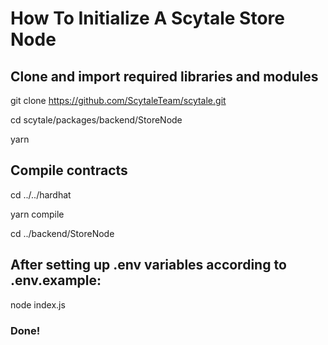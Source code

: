 # How To Initialize A Scytale Store Node
## Clone and import required libraries and modules
git clone https://github.com/ScytaleTeam/scytale.git

cd scytale/packages/backend/StoreNode

yarn

## Compile contracts
cd ../../hardhat

yarn compile

cd ../backend/StoreNode

## After setting up .env variables according to .env.example:
node index.js

### Done!
